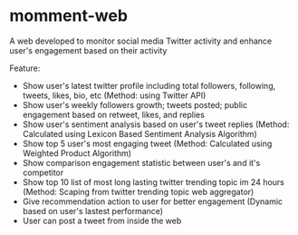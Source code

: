 ﻿# momment-web

A web developed to monitor social media Twitter activity and enhance user's engagement based on their activity

Feature:
- Show user's latest twitter profile including total followers, following, tweets, likes, bio, etc (Method: using Twitter API)
- Show user's weekly followers growth; tweets posted; public engagement based on retweet, likes, and replies
- Show user's sentiment analysis based on user's tweet replies (Method: Calculated using Lexicon Based Sentiment Analysis Algorithm)
- Show top 5 user's most engaging tweet (Method: Calculated using Weighted Product Algorithm)
- Show comparison engagement statistic between user's and it's competitor
- Show top 10 list of most long lasting twitter trending topic im 24 hours (Method: Scaping from twitter trending topic web aggregator)
- Give recommendation action to user for better engagement (Dynamic based on user's lastest performance)
- User can post a tweet from inside the web
